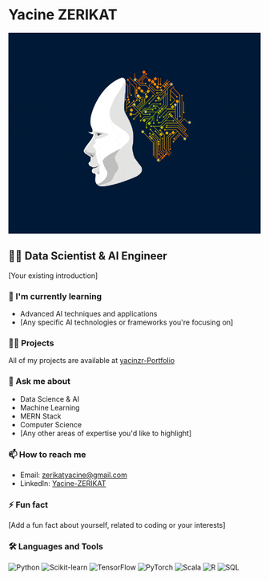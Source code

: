 # Yacine ZERIKAT

<div align="center">
  <img src="./0_Yb_BsikIKFAtuKj9.gif" width="600" height="400" alt="Data Science & AI Animation"/>
</div>

## 👨‍💻 Data Scientist & AI Engineer

[Your existing introduction]

### 🌱 I'm currently learning
- Advanced AI techniques and applications
- [Any specific AI technologies or frameworks you're focusing on]

### 👨‍💻 Projects
All of my projects are available at [yacinzr-Portfolio](https://yacinzr.github.io/Portfolio-/)

### 💬 Ask me about
- Data Science & AI
- Machine Learning
- MERN Stack
- Computer Science
- [Any other areas of expertise you'd like to highlight]

### 📫 How to reach me
- Email: zerikatyacine@gmail.com
- LinkedIn: [Yacine-ZERIKAT](https://linkedin.com/in/yacine-zerikat-b0256a188)

### ⚡ Fun fact
[Add a fun fact about yourself, related to coding or your interests]

### 🛠 Languages and Tools

<p align="left">
  <img src="./assets/Python.png" alt="Python" width="40" height="40"/>
  <img src="./assets/Scikit_learn.PNG" alt="Scikit-learn" width="40" height="40"/>
  <img src="./assets/tensorflow.png" alt="TensorFlow" width="40" height="40"/>
  <img src="./assets/PyTorch.png" alt="PyTorch" width="40" height="40"/>
  <img src="./assets/scala.png" alt="Scala" width="40" height="40"/>
  <img src="./assets/R.PNG" alt="R" width="40" height="40"/>
  <img src="./assets/SQL.png" alt="SQL" width="40" height="40"/>
</p>
